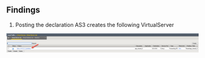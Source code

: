 ## Findings

1) Posting the declaration AS3 creates the following VirtualServer

![vs](https://github.com/mdditt2000/f5-appsvcs-extension/blob/master/github/955897/diagram/2024-03-19_10-42-53.png)